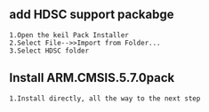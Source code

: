 ## add HDSC support packabge

```
1.Open the keil Pack Installer
2.Select File-->>Import from Folder...
3.Select HDSC folder
```

## Install ARM.CMSIS.5.7.0pack

```
1.Install directly, all the way to the next step
```

